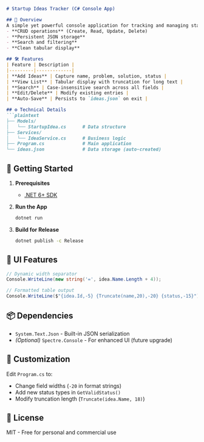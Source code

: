 ```markdown
# Startup Ideas Tracker (C# Console App)

## 📌 Overview
A simple yet powerful console application for tracking and managing startup ideas with:
- **CRUD operations** (Create, Read, Update, Delete)
- **Persistent JSON storage**
- **Search and filtering**
- **Clean tabular display**

## 🛠️ Features
| Feature | Description |
|---------|-------------|
| **Add Ideas** | Capture name, problem, solution, status |
| **View List** | Tabular display with truncation for long text |
| **Search** | Case-insensitive search across all fields |
| **Edit/Delete** | Modify existing entries |
| **Auto-Save** | Persists to `ideas.json` on exit |

## ⚙️ Technical Details
```plaintext
├── Models/
│   └── StartupIdea.cs      # Data structure
├── Services/
│   └── IdeaService.cs      # Business logic
├── Program.cs              # Main application
└── ideas.json              # Data storage (auto-created)
```

## 🚀 Getting Started
1. **Prerequisites**
   - [.NET 6+ SDK](https://dotnet.microsoft.com/download)

2. **Run the App**
   ```bash
   dotnet run
   ```

3. **Build for Release**
   ```bash
   dotnet publish -c Release
   ```

## 🎨 UI Features
```csharp
// Dynamic width separator
Console.WriteLine(new string('=', idea.Name.Length + 4)); 

// Formatted table output
Console.WriteLine($"{idea.Id,-5} {Truncate(name,20),-20} {status,-15}");
```

## 📦 Dependencies
- `System.Text.Json` - Built-in JSON serialization
- *(Optional)* `Spectre.Console` - For enhanced UI (future upgrade)

## 🔧 Customization
Edit `Program.cs` to:
- Change field widths (`-20` in format strings)
- Add new status types in `GetValidStatus()`
- Modify truncation length (`Truncate(idea.Name, 18)`)

## 📜 License
MIT - Free for personal and commercial use

```

